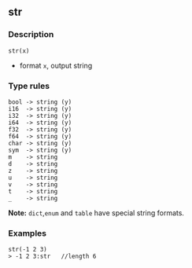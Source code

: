 ## str

### Description

`str(x)`

- format `x`, output string

### Type rules

```
bool -> string (y)
i16  -> string (y)
i32  -> string (y)
i64  -> string (y)
f32  -> string (y)
f64  -> string (y)
char -> string (y)
sym  -> string (y)
m    -> string
d    -> string
z    -> string
u    -> string
v    -> string
t    -> string
_    -> string
```

**Note:** `dict`,`enum` and `table` have special string formats.

### Examples

```
str(-1 2 3)
> -1 2 3:str   //length 6
```
